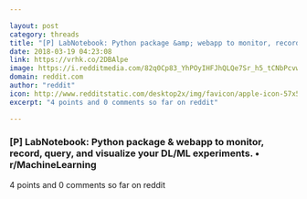 ```yaml
---

layout: post
category: threads
title: "[P] LabNotebook: Python package &amp; webapp to monitor, record, query, and visualize your DL/ML experiments."
date: 2018-03-19 04:23:08
link: https://vrhk.co/2DBAlpe
image: https://i.redditmedia.com/82q0Cp83_YhPOyIHFJhQLQe7Sr_h5_tCNbPcvwM_nwE.jpg?w=216&s=a2eaedab57acb35333c32719988ab514
domain: reddit.com
author: "reddit"
icon: http://www.redditstatic.com/desktop2x/img/favicon/apple-icon-57x57.png
excerpt: "4 points and 0 comments so far on reddit"

---
```


### [P] LabNotebook: Python package &amp; webapp to monitor, record, query, and visualize your DL/ML experiments. • r/MachineLearning

4 points and 0 comments so far on reddit